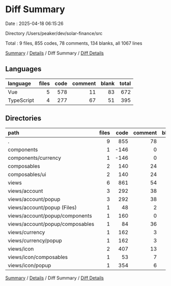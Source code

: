 # Diff Summary

Date : 2025-04-18 06:15:26

Directory /Users/peaker/dev/solar-finance/src

Total : 9 files,  855 codes, 78 comments, 134 blanks, all 1067 lines

[Summary](results.md) / [Details](details.md) / Diff Summary / [Diff Details](diff-details.md)

## Languages
| language | files | code | comment | blank | total |
| :--- | ---: | ---: | ---: | ---: | ---: |
| Vue | 5 | 578 | 11 | 83 | 672 |
| TypeScript | 4 | 277 | 67 | 51 | 395 |

## Directories
| path | files | code | comment | blank | total |
| :--- | ---: | ---: | ---: | ---: | ---: |
| . | 9 | 855 | 78 | 134 | 1,067 |
| components | 1 | -146 | 0 | -23 | -169 |
| components/currency | 1 | -146 | 0 | -23 | -169 |
| composables | 2 | 140 | 24 | 31 | 195 |
| composables/ui | 2 | 140 | 24 | 31 | 195 |
| views | 6 | 861 | 54 | 126 | 1,041 |
| views/account | 3 | 292 | 38 | 39 | 369 |
| views/account/popup | 3 | 292 | 38 | 39 | 369 |
| views/account/popup (Files) | 1 | 48 | 2 | 6 | 56 |
| views/account/popup/components | 1 | 160 | 0 | 23 | 183 |
| views/account/popup/composables | 1 | 84 | 36 | 10 | 130 |
| views/currency | 1 | 162 | 3 | 25 | 190 |
| views/currency/popup | 1 | 162 | 3 | 25 | 190 |
| views/icon | 2 | 407 | 13 | 62 | 482 |
| views/icon/composables | 1 | 53 | 7 | 10 | 70 |
| views/icon/popup | 1 | 354 | 6 | 52 | 412 |

[Summary](results.md) / [Details](details.md) / Diff Summary / [Diff Details](diff-details.md)